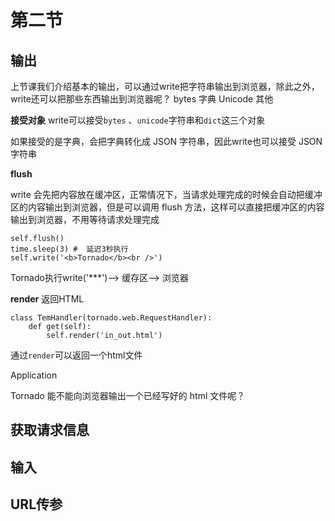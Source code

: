 # 第二节 
## 输出
上节课我们介绍基本的输出，可以通过write把字符串输出到浏览器，除此之外，write还可以把那些东西输出到浏览器呢？
bytes
字典
Unicode
其他

**接受对象**
write可以接受`bytes` 、`unicode`字符串和`dict`这三个对象

如果接受的是字典，会把字典转化成 JSON 字符串，因此write也可以接受 JSON 字符串

**flush**

write 会先把内容放在缓冲区，正常情况下，当请求处理完成的时候会自动把缓冲区的内容输出到浏览器，但是可以调用 flush 方法，这样可以直接把缓冲区的内容输出到浏览器，不用等待请求处理完成
```
self.flush()
time.sleep(3) #  延迟3秒执行
self.write('<b>Tornado</b><br />')
```
Tornado执行write('***')--> 缓存区--> 浏览器

**render**
返回HTML
```
class TemHandler(tornado.web.RequestHandler):
    def get(self):
        self.render('in_out.html')
```
通过`render`可以返回一个html文件

Application

Tornado 能不能向浏览器输出一个已经写好的 html 文件呢？

## 获取请求信息
## 输入
## URL传参